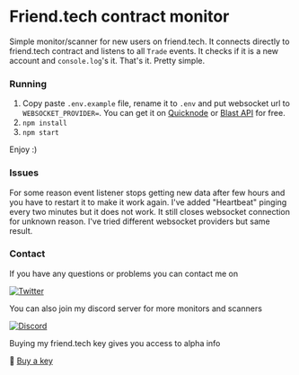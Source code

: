 # Friend.tech contract monitor

Simple monitor/scanner for new users on friend.tech.
It connects directly to friend.tech contract and listens to all `Trade` events. It checks if it is a new account and `console.log`'s it. That's it. Pretty simple.

### Running

1. Copy paste `.env.example` file, rename it to `.env` and put websocket url to `WEBSOCKET_PROVIDER=`. You can get it on [Quicknode](https://www.quicknode.com/) or [Blast API](https://blastapi.io/) for free.
2. `npm install`
3. `npm start`

Enjoy :)

### Issues

For some reason event listener stops getting new data after few hours and you have to restart it to make it work again. I've added "Heartbeat" pinging every two minutes but it does not work. It still closes websocket connection for unknown reason. I've tried different websocket providers but same result.

### Contact

If you have any questions or problems you can contact me on

[![Twitter](https://img.shields.io/twitter/follow/yourusername?label=Twitter&style=social)](https://twitter.com/webby_the_dev)

You can also join my discord server for more monitors and scanners

[![Discord](https://img.shields.io/badge/-Discord-blue?style=social&logo=Discord)](https://discord.gg/dgjwHfaMeR)

Buying my friend.tech key gives you access to alpha info

🔑 [Buy a key](https://www.friend.tech/rooms/0xFe0a69518CaE0174BF52481545A5c547DD3f252C)
